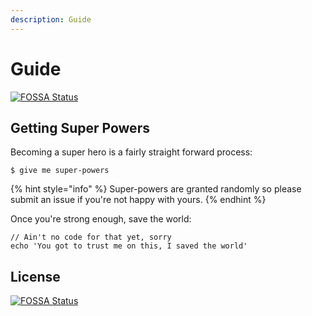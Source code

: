 ```yaml
---
description: Guide
---
```


# Guide
[![FOSSA Status](https://app.fossa.io/api/projects/git%2Bgithub.com%2Freedhhw%2Fproject1.svg?type=shield)](https://app.fossa.io/projects/git%2Bgithub.com%2Freedhhw%2Fproject1?ref=badge_shield)


## Getting Super Powers

Becoming a super hero is a fairly straight forward process:

```
$ give me super-powers
```

{% hint style="info" %}
 Super-powers are granted randomly so please submit an issue if you're not happy with yours.
{% endhint %}

Once you're strong enough, save the world:

```
// Ain't no code for that yet, sorry
echo 'You got to trust me on this, I saved the world'
```





## License
[![FOSSA Status](https://app.fossa.io/api/projects/git%2Bgithub.com%2Freedhhw%2Fproject1.svg?type=large)](https://app.fossa.io/projects/git%2Bgithub.com%2Freedhhw%2Fproject1?ref=badge_large)